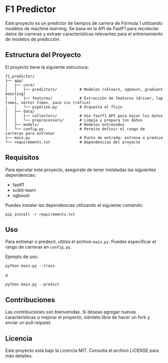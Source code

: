 # F1 Predictor

Este proyecto es un predictor de tiempos de carrera de Fórmula 1 utilizando modelos de machine learning. Se basa en la API de FastF1 para recolectar datos de carreras y extraer características relevantes para el entrenamiento de modelos de predicción.

## Estructura del Proyecto

El proyecto tiene la siguiente estructura:

```
f1_predictor/
├── app/
│   ├── core/
│   │   ├── predictors/          # Modelos (sklearn, xgboost, gradient boosting)
│   │   ├── features/            # Extracción de features (driver, lap times, sector times, pace sin tráfico)
│   │   └── pipeline.py          # Orquesta el flujo
│   ├── data/
│   │   ├── collectors/          # Usa fastf1 API para bajar los datos
│   │   └── preprocessors/       # Limpia y prepara los datos
│   ├── models/                  # Modelos entrenados
│   └── config.py                # Permite definir el rango de carreras para entrenar
├── main.py                      # Punto de entrada: entrena o predice
└── requirements.txt             # Dependencias del proyecto
```

## Requisitos

Para ejecutar este proyecto, asegúrate de tener instaladas las siguientes dependencias:

- fastf1
- scikit-learn
- xgboost

Puedes instalar las dependencias utilizando el siguiente comando:

```
pip install -r requirements.txt
```

## Uso

Para entrenar o predecir, utiliza el archivo `main.py`. Puedes especificar el rango de carreras en `config.py`.

Ejemplo de uso:

```
python main.py --train
```

o

```
python main.py --predict
```

## Contribuciones

Las contribuciones son bienvenidas. Si deseas agregar nuevas características o mejorar el proyecto, siéntete libre de hacer un fork y enviar un pull request.

## Licencia

Este proyecto está bajo la Licencia MIT. Consulta el archivo LICENSE para más detalles.
